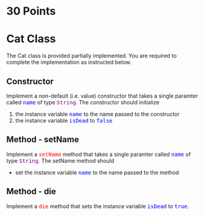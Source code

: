 # 30 Points

# Cat Class

The Cat class is provided partially implemented.  You are required to complete the implementation as instructed below.

## Constructor

Implement a non-default (i.e. value) constructor that takes a single paramter called <span style="color:blue; font-family:monospace;">name</span> of type <span style="color:purple; font-family:monospace;">String</span>.  The constructor should initialize

1. the instance variable <span style="color:blue; font-family:monospace;">name</span> to the name passed to the constructor
2.  the instance variable <span style="color:blue; font-family:monospace;">isDead</span> to <span style="color:blue; font-family:monospace;">false</span>

## Method - setName

Implement a <span style="color:red; font-family:monospace;">setName</span>  method that takes a single paramter called <span style="color:blue; font-family:monospace;">name</span> of type <span style="color:purple; font-family:monospace;">String</span>.  The setName method should

- set the instance variable <span style="color:blue; font-family:monospace;">name</span> to the name passed to the method

## Method - die


Implement a <span style="color:red; font-family:monospace;">die</span> method that sets the instance variable <span style="color:blue; font-family:monospace;">isDead</span> to <span style="color:blue; font-family:monospace;">true</span>.